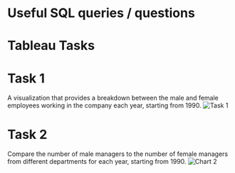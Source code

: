 # Useful SQL queries / questions

# Tableau Tasks
# Task 1
A visualization that provides a breakdown between the male and female employees working in the company each year, starting from 1990.
![Task 1](https://user-images.githubusercontent.com/107760647/192154919-b9125dae-b211-446a-8291-f3754624313d.png)

# Task 2
Compare the number of male managers to the number of female managers from different departments for each year, starting from 1990.
![Chart 2](https://user-images.githubusercontent.com/107760647/192645106-0532022a-5385-4166-8483-bc6b01cac4ea.png)
